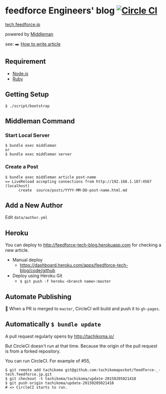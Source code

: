 # feedforce Engineers' blog [![Circle CI](https://circleci.com/gh/feedforce/tech.feedforce.jp.svg?style=svg)](https://circleci.com/gh/feedforce/tech.feedforce.jp)

[tech.feedforce.jp](http://tech.feedforce.jp)

powered by [Middleman](http://middlemanapp.com/)

see: :black_nib: [How to write article](https://github.com/feedforce/tech.feedforce.jp/wiki/%E6%8A%80%E8%A1%93%E8%80%85%E3%83%96%E3%83%AD%E3%82%B0%E8%A8%98%E4%BA%8B%E5%9F%B7%E7%AD%86%E3%83%88%E3%83%A9%E3%81%AE%E5%B7%BB)

## Requirement

* [Node.js](http://nodejs.org/)
* [Ruby](https://www.ruby-lang.org/)

## Getting Setup

    $ ./script/bootstrap

## Middleman Command

### Start Local Server

    $ bundle exec middleman
    or
    $ bundle exec middleman server

### Create a Post

    $ bundle exec middleman article post-name
    == LiveReload accepting connections from http://192.168.1.187:4567 (localhost)
          create  source/posts/YYYY-MM-DD-post-name.html.md

## Add a New Author

Edit `data/author.yml`

## Heroku

You can deploy to http://feedforce-tech-blog.herokuapp.com for checking a new article.

* Manual deploy
    * https://dashboard.heroku.com/apps/feedforce-tech-blog/code/github
* Deploy using Heroku Git
    * `$ git push -f heroku <branch name>:master`

## Automate Publishing

:dart: When a PR is merged to `master`, CircleCI will build and push it to `gh-pages`.

## Automatically `$ bundle update`

A pull request regularly opens by http://tachikoma.io/

But CircleCI doesn't run at that time. Because the origin of the pull request is from a forked repository.

You can run CircleCI. For example of #55,

    $ git remote add tachikoma git@github.com:tachikomapocket/feedforce-_-tech.feedforce.jp.git
    $ git checkout -t tachikoma/tachikoma/update-20150205021418
    $ git push origin tachikoma/update-20150205021418
    # => CircleCI starts to run.
